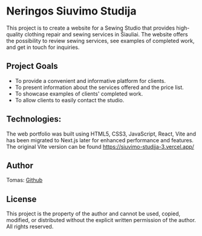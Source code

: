 # Neringos Siuvimo Studija

This project is to create a website for a Sewing Studio that provides high-quality clothing repair and sewing services in Šiauliai. The website offers the possibility to review sewing services, see examples of completed work, and get in touch for inquiries.

## Project Goals

- To provide a convenient and informative platform for clients.
- To present information about the services offered and the price list.
- To showcase examples of clients' completed work.
- To allow clients to easily contact the studio.

## Technologies:

The web portfolio was built using HTML5, CSS3, JavaScript, React, Vite and has  been migrated to Next.js later for enhanced performance and features. The original Vite version can be found https://siuvimo-studija-3.vercel.app/ 

## Author

Tomas: [Github](https://github.com/tomaskls/)

## License

This project is the property of the author and cannot be used, copied, modified, or distributed without the explicit written permission of the author. All rights reserved.